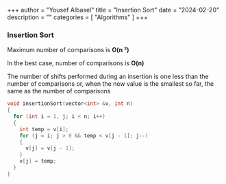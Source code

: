 +++
author = "Yousef Albasel"
title = "Insertion Sort"
date = "2024-02-20"
description = ""
categories = [
    "Algorithms"
]
+++

### Insertion Sort

Maximum number of comparisons is **O(n &sup2;)**

In the best case, number of comparisons is **O(n)**

The number of shifts performed during an insertion is
one less than the number of comparisons or, when the
new value is the smallest so far, the same as the number
of comparisons


```c
void insertionSort(vector<int> &v, int n)
{
  for (int i = 1, j; i < n; i++)
  {
    int temp = v[i];
    for (j = i; j > 0 && temp < v[j - 1]; j--)
    {
      v[j] = v[j - 1];
    }
    v[j] = temp;
  }
}
```
